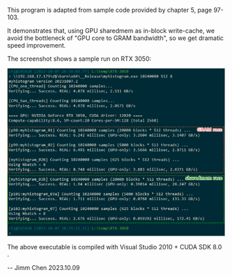 This program is adapted from sample code provided by chapter 5, page 97-103.

It demonstrates that, using GPU sharedmem as in-block write-cache, we avoid 
the bottleneck of "GPU core to GRAM bandwidth", so we get dramatic speed improvement.

The screenshot shows a sample run on RTX 3050:

![RTX3050-sample-run.png](RTX3050-sample-run.png)

The above executable is compiled with Visual Studio 2010 + CUDA SDK 8.0 .

-- Jimm Chen 2023.10.09
